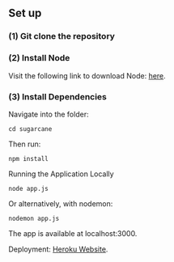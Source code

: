## Set up

### (1) Git clone the repository
### (2) Install Node

Visit the following link to download Node: [here](https://nodejs.org/en/).

### (3) Install Dependencies

Navigate into the folder:

`cd sugarcane`

Then run:

`npm install`

Running the Application Locally

`node app.js`

Or alternatively, with nodemon:

`nodemon app.js`

The app is available at localhost:3000.

Deployment:
[Heroku Website](let-me-eat.herokuapp.com).
